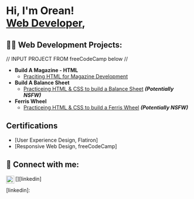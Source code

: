 <h1>Hi, I'm Orean! <br/><a href="https://github.com/ohthedeveloper">Web Developer</a>, <a href="https://www.linkedin.com/in/oreanfindley/"></a></h1>

<h2>👨‍💻 Web Development Projects:</h2>

// INPUT PROJECT FROM freeCodeCamp below //
- <b>Build A Magazine - HTML</b>
  - [Praciting HTML for Magazine Development]()
- <b>Build A Balance Sheet</b>
  - [Practiceing HTML & CSS to build a Balance Sheet]() <b><i>(Potentially NSFW)</b></i>
- <b>Ferris Wheel</b>
  - [Practiceing HTML & CSS to build a Ferris Wheel]() <b><i>(Potentially NSFW)</b></i>

<h2>Certifications</h2>

- [User Experience Design, Flatiron]
- [Responsive Web Design, freeCodeCamp]

<h2> 🤳 Connect with me:</h2>

[<img align="left" alt="OreanFindley | LinkedIn" width="22px" src="https://www.linkedin.com/in/oreanfindley/" />][linkedin]

[linkedin]:
